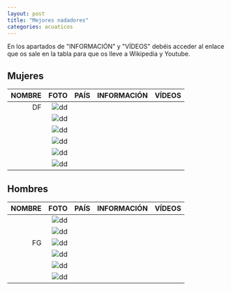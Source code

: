 ```yaml
---
layout: post
title: "Mejores nadadores"
categories: acuaticos
---
```


En los apartados de "INFORMACIÓN" y "VÍDEOS" debéis acceder al enlace que os sale en la tabla para que os lleve a Wikipedia y Youtube.

## Mujeres

|NOMBRE|FOTO|PAÍS|INFORMACIÓN|VÍDEOS|
|-----:|-----:|-----:|-----:|-----:|
|    DF|![dd]()|      |[]()|[]()|
|      |![dd]()|      |[]()|[]()|
|      |![dd]()|      |[]()|[]()|
|      |![dd]()|      |[]()|[]()|
|      |![dd]()|      |[]()|[]()|
|      |![dd]()|      |[]()|[]()|

## Hombres 

|NOMBRE|FOTO|PAÍS|INFORMACIÓN|VÍDEOS|
|-----:|-----:|-----:|-----:|-----:|
|      |![dd]()|      |[]()|[]()|
|      |![dd]()|      |[]()|[]()|
|    FG|![dd]()|      |[]()|[]()|
|      |![dd]()|      |[]()|[]()|
|      |![dd]()|      |[]()|[]()| 
|      |![dd]()|      |[]()|[]()|
